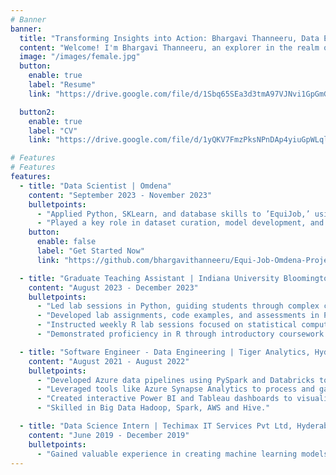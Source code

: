```yaml
---
# Banner
banner:
  title: "Transforming Insights into Action: Bhargavi Thanneeru, Data Enthusiast"
  content: "Welcome! I'm Bhargavi Thanneeru, an explorer in the realm of data science, passionate about unraveling insights and driving innovation. With a Bachelor's in Computer Science and a fervent dedication to learning, I'm committed to harnessing the power of data to tackle complex challenges and create meaningful impact. Let's embark on a journey of discovery together!"
  image: "/images/female.jpg"
  button:
    enable: true
    label: "Resume"
    link: "https://drive.google.com/file/d/1Sbq65SEa3d3tmA97VJNvi1GpGmGEFZdj/view?usp=drive_link"

  button2:
    enable: true
    label: "CV"
    link: "https://drive.google.com/file/d/1yQKV7FmzPksNPnDAp4yiuGpWLqlPugYc/view?usp=sharing"

# Features
# Features
features:
  - title: "Data Scientist | Omdena"
    content: "September 2023 - November 2023"
    bulletpoints:
      - "Applied Python, SKLearn, and database skills to ’EquiJob,’ using advanced AI models (BERT, DistilBERT, RoBERTa, LSTM) to reduce job description bias and enhance inclusive hiring."
      - "Played a key role in dataset curation, model development, and project discussions, showcasing active participation, commitment to innovation, and a strong skill set in data science and AI technologies."
    button:
      enable: false
      label: "Get Started Now"
      link: "https://github.com/bhargavithanneeru/Equi-Job-Omdena-Project.git"

  - title: "Graduate Teaching Assistant | Indiana University Bloomington, USA"
    content: "August 2023 - December 2023"
    bulletpoints:
      - "Led lab sessions in Python, guiding students through complex coding concepts including data structures, algorithms, and computational analysis for Applied Algorithms course ."
      - "Developed lab assignments, code examples, and assessments in Python focused on simulation, optimization, and procedural problem-solving"
      - "Instructed weekly R lab sessions focused on statistical computing, data visualization, predictive modeling, and communicating analytical insights for  Statistical Analysis for Effective Decision Making course."
      - "Demonstrated proficiency in R through introductory coursework and teaching R labs as a Graduate Teaching Assistant."

  - title: "Software Engineer - Data Engineering | Tiger Analytics, Hyderabad, India"
    content: "August 2021 - August 2022"
    bulletpoints:
      - "Developed Azure data pipelines using PySpark and Databricks to ETL large datasets for business analytics applications."
      - "Leveraged tools like Azure Synapse Analytics to process and gain insights from huge volumes of data on the Azure cloud platform."
      - "Created interactive Power BI and Tableau dashboards to visualize key metrics."
      - "Skilled in Big Data Hadoop, Spark, AWS and Hive."

  - title: "Data Science Intern | Techimax IT Services Pvt Ltd, Hyderabad, India"
    content: "June 2019 - December 2019"
    bulletpoints:
      - "Gained valuable experience in creating machine learning models, specifically focusing on classification models. Utilizing Python and essential libraries such as NumPy, Pandas, and Scikit-learn, I successfully developed and trained these models. This hands-on experience significantly enhanced my proficiency in machine learning and data analysis."
---
```

